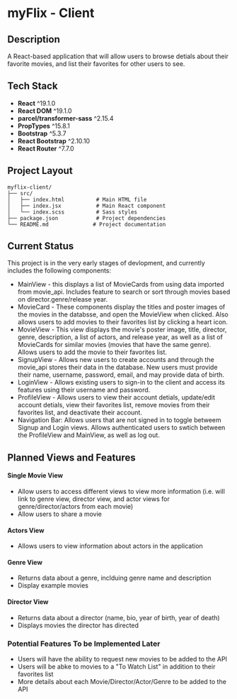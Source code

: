 # myFlix - Client 

## Description

A React-based application that will allow users to browse detials about their favorite movies, and list their favorites for other users to see. 

## Tech Stack

- **React** ^19.1.0
- **React DOM** ^19.1.0
- **parcel/transformer-sass** ^2.15.4
- **PropTypes** ^15.8.1
- **Bootstrap** ^5.3.7
- **React Bootstrap** ^2.10.10
- **React Router** ^7.7.0
  

## Project Layout

```
myflix-client/
├── src/
│   ├── index.html          # Main HTML file
│   ├── index.jsx           # Main React component
│   └── index.scss          # Sass styles
├── package.json            # Project dependencies
└── README.md              # Project documentation
```

## Current Status

This project is in the very early stages of devlopment, and currently includes the following components:

* MainView - this displays a list of MovieCards from using data imported from movie_api. Includes feature to search or sort through movies based on director.genre/release year.
* MovieCard - These components display the titles and poster images of the movies in the databsse, and open the MovieView when clicked. Also allows users to add movies to their favorites list by clicking a heart icon.
* MovieView - This view displays the movie's poster image, title, director, genre, description, a list of actors, and release year, as well as a list of MovieCards for similar movies (movies that have the same genre). Allows users to add the movie to their favorites list.
* SignupView - Allows new users to create accounts and through the movie_api stores their data in the database. New users must provide their name, username, password, email, and may provide data of birth. 
* LoginView - Allows existing users to sign-in to the client and access its features using their username and password.
* ProfileView - Allows users to view their account detials, update/edit account detials, view their favorites list, remove movies from their favorites list, and deactivate their account.
* Navigation Bar: Allows users that are not signed in to toggle betweem Signup and Login views. Allows authenticated users to swtich between the ProfileView and MainView, as well as log out. 

## Planned Views and Features


#### Single Movie View
* Allow users to access different views to view more information (i.e. will link to genre view, director view, and actor views for genre/director/actors from each movie)
* Allow users to share a movie

#### Actors View
* Allows users to view information about actors in the application

#### Genre View
* Returns data about a genre, inclduing genre name and description
* Display example movies

####  Director View
* Returns data about a director (name, bio, year of birth, year of death)
* Displays movies the director has directed

### Potential Features To be Implemented Later

* Users will have the ability to request new movies to be added to the API
* Users will be abke to movies to a "To Watch List" in addition to their favorites list
* More details about each Movie/Director/Actor/Genre to be added to the API 
